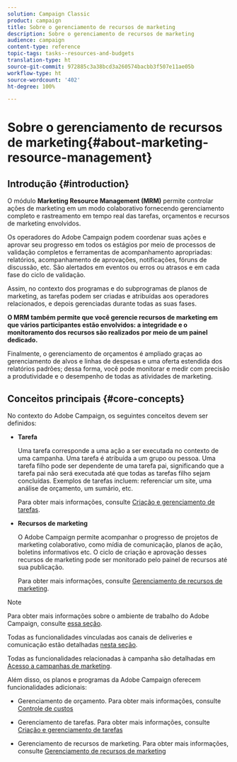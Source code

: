 ```yaml
---
solution: Campaign Classic
product: campaign
title: Sobre o gerenciamento de recursos de marketing
description: Sobre o gerenciamento de recursos de marketing
audience: campaign
content-type: reference
topic-tags: tasks--resources-and-budgets
translation-type: ht
source-git-commit: 972885c3a38bcd3a260574bacbb3f507e11ae05b
workflow-type: ht
source-wordcount: '402'
ht-degree: 100%

---
```



# Sobre o gerenciamento de recursos de marketing{#about-marketing-resource-management}

## Introdução {#introduction}

O módulo **Marketing Resource Management (MRM)** permite controlar ações de marketing em um modo colaborativo fornecendo gerenciamento completo e rastreamento em tempo real das tarefas, orçamentos e recursos de marketing envolvidos.

Os operadores do Adobe Campaign podem coordenar suas ações e aprovar seu progresso em todos os estágios por meio de processos de validação completos e ferramentas de acompanhamento apropriadas: relatórios, acompanhamento de aprovações, notificações, fóruns de discussão, etc. São alertados em eventos ou erros ou atrasos e em cada fase do ciclo de validação.

Assim, no contexto dos programas e do subprogramas de planos de marketing, as tarefas podem ser criadas e atribuídas aos operadores relacionados, e depois gerenciadas durante todas as suas fases.

**O MRM também permite que você gerencie recursos de marketing em que vários participantes estão envolvidos: a integridade e o monitoramento dos recursos são realizados por meio de um painel dedicado.**

Finalmente, o gerenciamento de orçamentos é ampliado graças ao gerenciamento de alvos e linhas de despesas e uma oferta estendida dos relatórios padrões; dessa forma, você pode monitorar e medir com precisão a produtividade e o desempenho de todas as atividades de marketing.

## Conceitos principais {#core-concepts}

No contexto do Adobe Campaign, os seguintes conceitos devem ser definidos:

* **Tarefa**

   Uma tarefa corresponde a uma ação a ser executada no contexto de uma campanha. Uma tarefa é atribuída a um grupo ou pessoa. Uma tarefa filho pode ser dependente de uma tarefa pai, significando que a tarefa pai não será executada até que todas as tarefas filho sejam concluídas. Exemplos de tarefas incluem: referenciar um site, uma análise de orçamento, um sumário, etc.

   Para obter mais informações, consulte [Criação e gerenciamento de tarefas](../../campaign/using/creating-and-managing-tasks.md).

* **Recursos de marketing**

   O Adobe Campaign permite acompanhar o progresso de projetos de marketing colaborativo, como mídia de comunicação, planos de ação, boletins informativos etc. O ciclo de criação e aprovação desses recursos de marketing pode ser monitorado pelo painel de recursos até sua publicação.

   Para obter mais informações, consulte [Gerenciamento de recursos de marketing](../../campaign/using/managing-marketing-resources.md).

>[!NOTE]
>
>Para obter mais informações sobre o ambiente de trabalho do Adobe Campaign, consulte [essa seção](../../platform/using/adobe-campaign-workspace.md).
>  
>Todas as funcionalidades vinculadas aos canais de deliveries e comunicação estão detalhadas [nesta seção](../../delivery/using/steps-about-delivery-creation-steps.md).
>
>Todas as funcionalidades relacionadas à campanha são detalhadas em [Acesso a campanhas de marketing](../../campaign/using/accessing-marketing-campaigns.md).

Além disso, os planos e programas da Adobe Campaign oferecem funcionalidades adicionais:

* Gerenciamento de orçamento. Para obter mais informações, consulte [Controle de custos](../../campaign/using/controlling-costs.md)

* Gerenciamento de tarefas. Para obter mais informações, consulte [Criação e gerenciamento de tarefas](../../campaign/using/creating-and-managing-tasks.md)

* Gerenciamento de recursos de marketing. Para obter mais informações, consulte [Gerenciamento de recursos de marketing](../../campaign/using/managing-marketing-resources.md)

